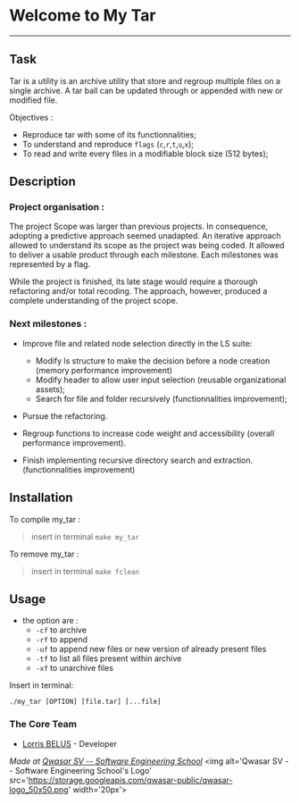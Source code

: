 # Welcome to My Tar
***

## Task

Tar is a utility is an archive utility that store and regroup multiple files on a single archive. A tar ball can be updated through or appended with new or modified file.

Objectives :
- Reproduce tar with some of its functionnalities;
- To understand and reproduce ``flags`` (``c``,``r``,``t``,``u``,``x``);
- To read and write every files in a modifiable block size (512 bytes);

## Description

### Project organisation :
 The project Scope was larger than previous projects. In consequence, adopting a predictive approach seemed unadapted. 
An iterative approach allowed to understand its scope as the project was being coded. It allowed to deliver a usable product through each milestone.
Each milestones was represented by a flag. 

While the project is finished, its late stage would require a thorough refactoring and/or total recoding. 
The approach, however, produced a complete understanding of the project scope.  

### Next milestones : 

- Improve file and related node selection directly in the LS suite:
    * Modify ls structure to make the decision before a node creation (memory performance improvement)
    * Modify header to allow user input selection (reusable organizational assets);
    * Search for file and folder recursively (functionnalities improvement);

- Pursue the refactoring.
- Regroup functions to increase code weight and accessibility (overall performance improvement).
- Finish implementing recursive directory search and extraction.(functionnalities improvement)

## Installation

To compile my_tar :
> insert in terminal ``make my_tar``

To remove my_tar :
> insert in terminal ``make fclean``

## Usage

- the option are : 
    * ``-cf`` to archive
    * ``-rf`` to append
    * ``-uf`` to append new files or new version of already present files
    * ``-tf`` to list all files present within archive
    * ``-xf`` to unarchive files

Insert in terminal:
```
./my_tar [OPTION] [file.tar] [...file] 
```

### The Core Team
* [Lorris BELUS](//github.com/Lbelus) - Developer


<span><i>Made at <a href='https://qwasar.io'>Qwasar SV -- Software Engineering School</a></i></span>
<span><img alt='Qwasar SV -- Software Engineering School's Logo' src='https://storage.googleapis.com/qwasar-public/qwasar-logo_50x50.png' width='20px'></span>
